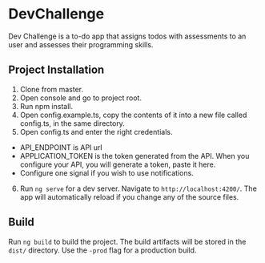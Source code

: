 # DevChallenge

Dev Challenge is a to-do app that assigns todos with assessments to an user and assesses their programming skills.

## Project Installation

1. Clone from master.
2. Open console and go to project root.
3. Run npm install.
4. Open config.example.ts, copy the contents of it into a new file called config.ts, in the same directory.
5. Open config.ts and enter the right credentials.
  * API_ENDPOINT is API url
  * APPLICATION_TOKEN is the token generated from the API. When you configure your API, you will generate a token, paste it here.
  * Configure one signal if you wish to use notifications.
6. Run `ng serve` for a dev server. Navigate to `http://localhost:4200/`. The app will automatically reload if you change any of the source files.

## Build

Run `ng build` to build the project. The build artifacts will be stored in the `dist/` directory. Use the `-prod` flag for a production build.